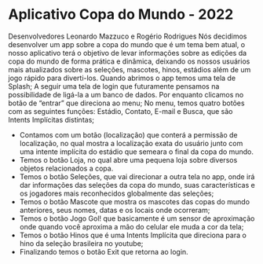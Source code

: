 # Aplicativo Copa do Mundo - 2022
Desenvolvedores Leonardo Mazzuco e Rogério Rodrigues
Nós decidimos desenvolver um app sobre a copa do mundo que é um tema bem atual, o nosso aplicativo terá o objetivo de levar informações sobre as edições da copa do mundo de forma prática e dinâmica, deixando os nossos usuários mais atualizados sobre as seleções, mascotes, hinos, estádios além de um jogo rápido para diverti-los.
Quando abrimos o app temos uma tela de Splash;
A seguir uma tela de login que futuramente pensamos na possibilidade de ligá-la a um banco de dados. Por enquanto clicamos no botão de “entrar” que direciona ao menu; 
No menu, temos quatro botões com as seguintes funções: Estádio, Contato, E-mail e Busca, que são Intents Implícitas distintas;
- Contamos com um botão (localização) que conterá a permissão de localização, no qual mostra a localização exata do usuário junto com uma intente implícita do estádio que semeara o final da copa do mundo.
- Temos o botão Loja, no qual abre uma pequena loja sobre diversos objetos relacionados a copa.
- Temos o botão Seleções, que vai direcionar a outra tela no app, onde irá dar informações das seleções da copa do mundo, suas características e os jogadores mais reconhecidos globalmente das seleções;
- Temos o botão Mascote que mostra os mascotes das copas do mundo anteriores, seus nomes, datas e os locais onde ocorreram;
- Temos o botão Jogo Gol! que basicamente é um sensor de aproximação onde quando você aproxima a mão do celular ele muda a cor da tela;
- Temos o botão Hinos que é uma Intents Implícita que direciona para o hino da seleção brasileira no youtube;
- Finalizando temos o botão Exit que retorna ao login.   
 


